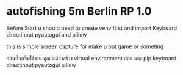 # autofishing 5m Berlin RP 1.0
Before Start u should need to create venv first and 
import 
Keyboard 
directinput 
pyautogui and pillow

this is simple screen capture for make u bot game or someting

ก่อนที่จะเริ่มใช้งาน คุณจะต้องสร้าง virtual environment ก่อน
และ pip keyboard directinput pyautogui pillow
